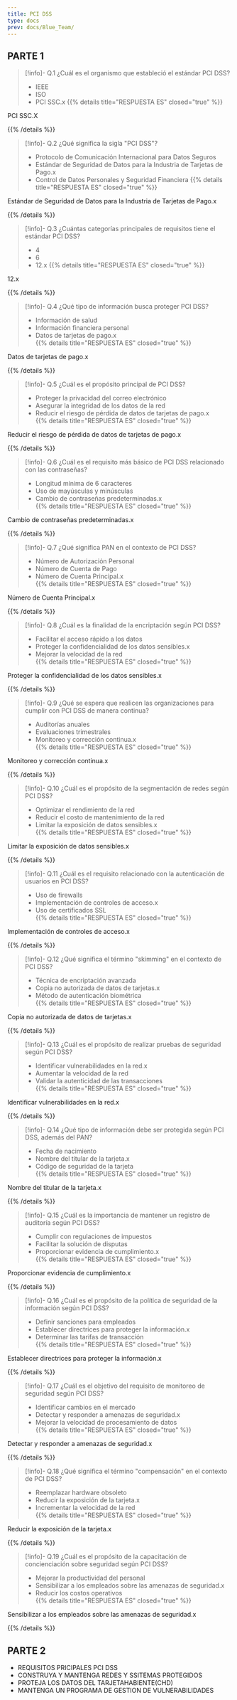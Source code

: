 ```yaml
---
title: PCI DSS
type: docs
prev: docs/Blue_Team/
---
```


## PARTE 1

> [!info]- Q.1
¿Cuál es el organismo que estableció el estándar PCI DSS?
>
> - IEEE
> - ISO
> - PCI SSC.x
{{% details title="RESPUESTA ES" closed="true" %}}

PCI SSC.X

{{% /details %}}

> [!info]- Q.2
¿Qué significa la sigla "PCI DSS"?
> - Protocolo de Comunicación Internacional para Datos Seguros
> - Estándar de Seguridad de Datos para la Industria de Tarjetas de Pago.x
> - Control de Datos Personales y Seguridad Financiera
{{% details title="RESPUESTA ES" closed="true" %}}

Estándar de Seguridad de Datos para la Industria de Tarjetas de Pago.x

{{% /details %}}

> [!info]- Q.3
¿Cuántas categorías principales de requisitos tiene el estándar PCI DSS?
>
> - 4
> - 6
> - 12.x
{{% details title="RESPUESTA ES" closed="true" %}}

12.x

{{% /details %}}

> [!info]- Q.4
¿Qué tipo de información busca proteger PCI DSS?
>
> - Información de salud  
> - Información financiera personal  
> - Datos de tarjetas de pago.x  
{{% details title="RESPUESTA ES" closed="true" %}}

Datos de tarjetas de pago.x

{{% /details %}}

> [!info]- Q.5
¿Cuál es el propósito principal de PCI DSS?
>
> - Proteger la privacidad del correo electrónico  
> - Asegurar la integridad de los datos de la red  
> - Reducir el riesgo de pérdida de datos de tarjetas de pago.x  
{{% details title="RESPUESTA ES" closed="true" %}}

Reducir el riesgo de pérdida de datos de tarjetas de pago.x

{{% /details %}}

> [!info]- Q.6
¿Cuál es el requisito más básico de PCI DSS relacionado con las contraseñas?
>
> - Longitud mínima de 6 caracteres  
> - Uso de mayúsculas y minúsculas  
> - Cambio de contraseñas predeterminadas.x  
{{% details title="RESPUESTA ES" closed="true" %}}

Cambio de contraseñas predeterminadas.x

{{% /details %}}

> [!info]- Q.7
¿Qué significa PAN en el contexto de PCI DSS?
>
> - Número de Autorización Personal  
> - Número de Cuenta de Pago  
> - Número de Cuenta Principal.x  
{{% details title="RESPUESTA ES" closed="true" %}}

Número de Cuenta Principal.x

{{% /details %}}

> [!info]- Q.8
¿Cuál es la finalidad de la encriptación según PCI DSS?
>
> - Facilitar el acceso rápido a los datos  
> - Proteger la confidencialidad de los datos sensibles.x  
> - Mejorar la velocidad de la red  
{{% details title="RESPUESTA ES" closed="true" %}}

Proteger la confidencialidad de los datos sensibles.x

{{% /details %}}

> [!info]- Q.9
¿Qué se espera que realicen las organizaciones para cumplir con PCI DSS de manera continua?
>
> - Auditorías anuales  
> - Evaluaciones trimestrales  
> - Monitoreo y corrección continua.x  
{{% details title="RESPUESTA ES" closed="true" %}}

Monitoreo y corrección continua.x

{{% /details %}}

> [!info]- Q.10
¿Cuál es el propósito de la segmentación de redes según PCI DSS?
>
> - Optimizar el rendimiento de la red  
> - Reducir el costo de mantenimiento de la red  
> - Limitar la exposición de datos sensibles.x  
{{% details title="RESPUESTA ES" closed="true" %}}

Limitar la exposición de datos sensibles.x

{{% /details %}}

> [!info]- Q.11
¿Cuál es el requisito relacionado con la autenticación de usuarios en PCI DSS?
>
> - Uso de firewalls  
> - Implementación de controles de acceso.x  
> - Uso de certificados SSL  
{{% details title="RESPUESTA ES" closed="true" %}}

Implementación de controles de acceso.x

{{% /details %}}

> [!info]- Q.12
¿Qué significa el término "skimming" en el contexto de PCI DSS?
>
> - Técnica de encriptación avanzada  
> - Copia no autorizada de datos de tarjetas.x  
> - Método de autenticación biométrica  
{{% details title="RESPUESTA ES" closed="true" %}}

Copia no autorizada de datos de tarjetas.x

{{% /details %}}

> [!info]- Q.13
¿Cuál es el propósito de realizar pruebas de seguridad según PCI DSS?
>
> - Identificar vulnerabilidades en la red.x  
> - Aumentar la velocidad de la red  
> - Validar la autenticidad de las transacciones  
{{% details title="RESPUESTA ES" closed="true" %}}

Identificar vulnerabilidades en la red.x

{{% /details %}}

> [!info]- Q.14
¿Qué tipo de información debe ser protegida según PCI DSS, además del PAN?
>
> - Fecha de nacimiento  
> - Nombre del titular de la tarjeta.x  
> - Código de seguridad de la tarjeta  
{{% details title="RESPUESTA ES" closed="true" %}}

Nombre del titular de la tarjeta.x

{{% /details %}}

> [!info]- Q.15
¿Cuál es la importancia de mantener un registro de auditoría según PCI DSS?
>
> - Cumplir con regulaciones de impuestos  
> - Facilitar la solución de disputas  
> - Proporcionar evidencia de cumplimiento.x  
{{% details title="RESPUESTA ES" closed="true" %}}

Proporcionar evidencia de cumplimiento.x

{{% /details %}}

> [!info]- Q.16
¿Cuál es el propósito de la política de seguridad de la información según PCI DSS?
>
> - Definir sanciones para empleados  
> - Establecer directrices para proteger la información.x  
> - Determinar las tarifas de transacción  
{{% details title="RESPUESTA ES" closed="true" %}}

Establecer directrices para proteger la información.x

{{% /details %}}

> [!info]- Q.17
¿Cuál es el objetivo del requisito de monitoreo de seguridad según PCI DSS?
>
> - Identificar cambios en el mercado  
> - Detectar y responder a amenazas de seguridad.x  
> - Mejorar la velocidad de procesamiento de datos  
{{% details title="RESPUESTA ES" closed="true" %}}

Detectar y responder a amenazas de seguridad.x

{{% /details %}}

> [!info]- Q.18
¿Qué significa el término "compensación" en el contexto de PCI DSS?
>
> - Reemplazar hardware obsoleto  
> - Reducir la exposición de la tarjeta.x  
> - Incrementar la velocidad de la red  
{{% details title="RESPUESTA ES" closed="true" %}}

Reducir la exposición de la tarjeta.x

{{% /details %}}

> [!info]- Q.19
¿Cuál es el propósito de la capacitación de concienciación sobre seguridad según PCI DSS?
>
> - Mejorar la productividad del personal  
> - Sensibilizar a los empleados sobre las amenazas de seguridad.x  
> - Reducir los costos operativos  
{{% details title="RESPUESTA ES" closed="true" %}}

Sensibilizar a los empleados sobre las amenazas de seguridad.x

{{% /details %}}


## PARTE 2

- REQUISITOS PRICIPALES PCI DSS
- CONSTRUYA Y MANTENGA REDES Y SSITEMAS PROTEGIDOS
- PROTEJA LOS DATOS DEL TARJETAHABIENTE(CHD)
- MANTENGA UN PROGRAMA DE GESTION DE VULNERABILIDADES
